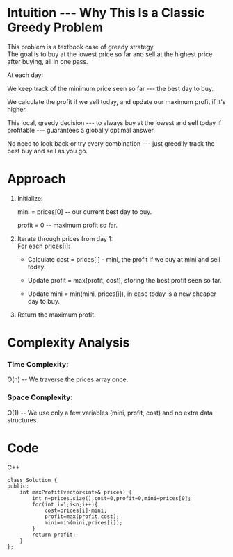 Intuition --- Why This Is a Classic Greedy Problem
================================================

This problem is a textbook case of greedy strategy.\
The goal is to buy at the lowest price so far and sell at the highest price after buying, all in one pass.

At each day:

We keep track of the minimum price seen so far --- the best day to buy.

We calculate the profit if we sell today, and update our maximum profit if it's higher.

This local, greedy decision --- to always buy at the lowest and sell today if profitable --- guarantees a globally optimal answer.

No need to look back or try every combination --- just greedily track the best buy and sell as you go.

Approach
========

1.  Initialize:

    mini = prices[0] -- our current best day to buy.

    profit = 0 -- maximum profit so far.

2.  Iterate through prices from day 1:\
    For each prices[i]:

    -   Calculate cost = prices[i] - mini, the profit if we buy at mini and sell today.

    -   Update profit = max(profit, cost), storing the best profit seen so far.

    -   Update mini = min(mini, prices[i]), in case today is a new cheaper day to buy.

3.  Return the maximum profit.

Complexity Analysis
===================

### Time Complexity:

O(n) -- We traverse the prices array once.

### Space Complexity:

O(1) -- We use only a few variables (mini, profit, cost) and no extra data structures.

Code
====

C++

```
class Solution {
public:
    int maxProfit(vector<int>& prices) {
        int n=prices.size(),cost=0,profit=0,mini=prices[0];
        for(int i=1;i<n;i++){
            cost=prices[i]-mini;
            profit=max(profit,cost);
            mini=min(mini,prices[i]);
        }
        return profit;
    }
};
```